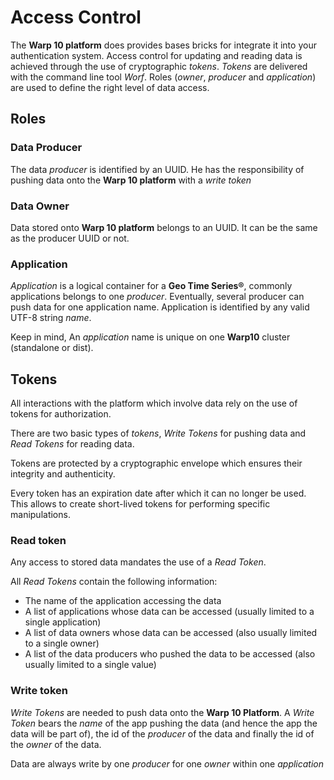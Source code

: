 # Access Control

The **Warp 10 platform** does provides bases bricks for integrate it into your authentication system. Access control for updating and reading data is achieved through the use of cryptographic *tokens*. *Tokens* are delivered with the command line tool *Worf*. Roles (*owner*, *producer* and *application*) are used to define the right level of data access.

## Roles

### Data Producer
The data *producer* is identified by an UUID. He has the responsibility of pushing data onto the **Warp 10 platform** with a *write token*

### Data Owner
Data stored onto **Warp 10 platform** belongs to an UUID. It can be the same as the producer UUID or not.

### Application
*Application* is a logical container for a **Geo Time Series®**, commonly applications belongs to one *producer*. Eventually, several producer can push data for one application name. Application is identified by any valid UTF-8 string *name*.

Keep in mind, An *application* name is unique on one **Warp10** cluster (standalone or dist).

## Tokens
All interactions with the platform which involve data rely on the use of tokens for authorization.

There are two basic types of *tokens*, *Write Tokens* for pushing data and *Read Tokens* for reading data.

Tokens are protected by a cryptographic envelope which ensures their integrity and authenticity.

Every token has an expiration date after which it can no longer be used. This allows to create short-lived tokens for performing specific manipulations.

### Read token
Any access to stored data mandates the use of a *Read Token*.

All *Read Tokens* contain the following information:
- The name of the application accessing the data
- A list of applications whose data can be accessed (usually limited to a single application)
- A list of data owners whose data can be accessed (also usually limited to a single owner)
- A list of the data producers who pushed the data to be accessed (also usually limited to a single value)

### Write token
*Write Tokens* are needed to push data onto the **Warp 10 Platform**. A *Write Token* bears the *name* of the app pushing the data (and hence the app the data will be part of), the id of the *producer* of the data and finally the id of the *owner* of the data.

Data are always write by one *producer* for one *owner* within one *application*
